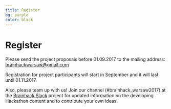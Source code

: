 ```yaml
---
title: Register
bg: purple
color: black
---
```


# Register

Please send the project proposals before 01.09.2017 to the mailing address: brainhackwarsaw@gmail.com 

Registration for project participants will start in September and it will last until 01.11.2017.

Also, please team up with us! Join our channel (#brainhack_warsaw2017) at  the [Brainhack Slack](https://brainhack-slack-invite.herokuapp.com/) project for updated information on the developing Hackathon content and to contribute your own ideas.
